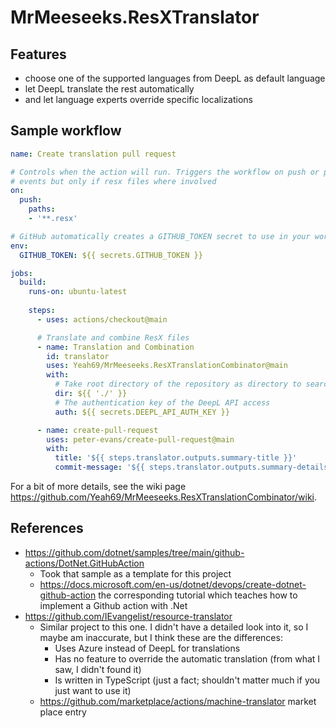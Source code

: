 # MrMeeseeks.ResXTranslator

## Features

- choose one of the supported languages from DeepL as default language
- let DeepL translate the rest automatically
- and let language experts override specific localizations

## Sample workflow

```yml
name: Create translation pull request

# Controls when the action will run. Triggers the workflow on push or pull request
# events but only if resx files where involved
on:
  push:
    paths:
    - '**.resx'

# GitHub automatically creates a GITHUB_TOKEN secret to use in your workflow.
env:
  GITHUB_TOKEN: ${{ secrets.GITHUB_TOKEN }}

jobs:
  build:
    runs-on: ubuntu-latest
    
    steps:
      - uses: actions/checkout@main

      # Translate and combine ResX files
      - name: Translation and Combination
        id: translator
        uses: Yeah69/MrMeeseeks.ResXTranslationCombinator@main
        with:
          # Take root directory of the repository as directory to search for the ResX files
          dir: ${{ './' }}
          # The authentication key of the DeepL API access
          auth: ${{ secrets.DEEPL_API_AUTH_KEY }}

      - name: create-pull-request
        uses: peter-evans/create-pull-request@main
        with:
          title: '${{ steps.translator.outputs.summary-title }}'
          commit-message: '${{ steps.translator.outputs.summary-details }}'
```

For a bit of more details, see the wiki page https://github.com/Yeah69/MrMeeseeks.ResXTranslationCombinator/wiki.

## References

- https://github.com/dotnet/samples/tree/main/github-actions/DotNet.GitHubAction
  - Took that sample as a template for this project
  - https://docs.microsoft.com/en-us/dotnet/devops/create-dotnet-github-action the corresponding tutorial which teaches how to implement a Github action with .Net
- https://github.com/IEvangelist/resource-translator
  - Similar project to this one. I didn't have a detailed look into it, so I maybe am inaccurate, but I think these are the differences:
    - Uses Azure instead of DeepL for translations
    - Has no feature to override the automatic translation (from what I saw, I didn't found it)
    - Is written in TypeScript (just a fact; shouldn't matter much if you just want to use it)
  - https://github.com/marketplace/actions/machine-translator market place entry
